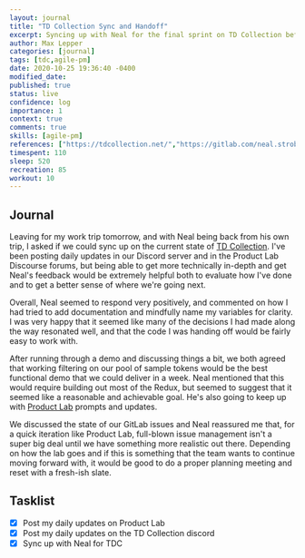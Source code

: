 ```yaml
---
layout: journal
title: "TD Collection Sync and Handoff"
excerpt: Syncing up with Neal for the final sprint on TD Collection before my work trip.
author: Max Lepper
categories: [journal]
tags: [tdc,agile-pm]
date: 2020-10-25 19:36:40 -0400
modified_date:
published: true
status: live
confidence: log
importance: 1
context: true
comments: true
skills: [agile-pm]
references: ["https://tdcollection.net/","https://gitlab.com/neal.strobl/truedungeoncollection/-/commit/251b146178dd0eceb3caffbe819cc9289ea69bec","https://scrimmage.us/the-product-lab/"]
timespent: 110
sleep: 520
recreation: 85
workout: 10
---
```


## Journal

Leaving for my work trip tomorrow, and with Neal being back from his own trip, I asked if we could sync up on the current state of [TD Collection]({{page.references[0]}}). I've been posting daily updates in our Discord server and in the Product Lab Discourse forums, but being able to get more technically in-depth and get Neal's feedback would be extremely helpful both to evaluate how I've done and to get a better sense of where we're going next.

Overall, Neal seemed to respond very positively, and commented on how I had tried to add documentation and mindfully name my variables for clarity. I was very happy that it seemed like many of the decisions I had made along the way resonated well, and that the code I was handing off would be fairly easy to work with.

After running through a demo and discussing things a bit, we both agreed that working filtering on our pool of sample tokens would be the best functional demo that we could deliver in a week. Neal mentioned that this would require building out most of the Redux, but seemed to suggest that it seemed like a reasonable and achievable goal. He's also going to keep up with [Product Lab]({{page.references[2]}}) prompts and updates.

We discussed the state of our GitLab issues and Neal reassured me that, for a quick iteration like Product Lab, full-blown issue management isn't a super big deal until we have something more realistic out there. Depending on how the lab goes and if this is something that the team wants to continue moving forward with, it would be good to do a proper planning meeting and reset with a fresh-ish slate.

## Tasklist

- [x] Post my daily updates on Product Lab
- [x] Post my daily updates on the TD Collection discord
- [x] Sync up with Neal for TDC